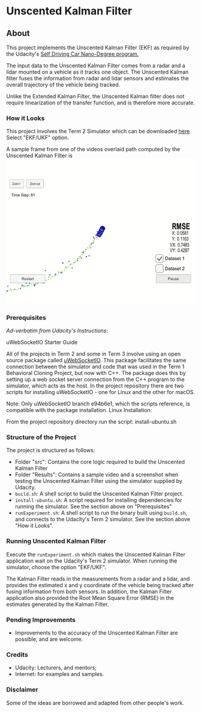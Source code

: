 # Unscented Kalman Filter

## About
This project implements the Unscented Kalman Filter (EKF) as required by the Udacity's [Self Driving Car Nano-Degree program.](https://www.udacity.com/course/self-driving-car-engineer-nanodegree--nd013)

The input data to the Unscented Kalman Filter comes from a radar and a lidar mounted on a vehicle as it tracks one object.
The Unscented Kalman filter fuses the information from radar and lidar sensors and estimates the overall trajectory of the vehicle being tracked.

Unlike the Extended Kalman Filter, the Unscented Kalman filter does not require linearization of the transfer function, and is therefore more accurate.

### How it Looks
This project involves the Term 2 Simulator which can be downloaded [here](https://github.com/udacity/self-driving-car-sim/releases). Select "EKF/UKF" option.

A sample frame from one of the videos overlaid path computed by the Unscented Kalman Filter is ![shown](https://github.com/RomanoViolet/Udacity-Unscented-Kalman-Filter/blob/master/Results/screenshot.png)

### Prerequisites
_Ad-verbatim from Udacity's Instructions:_

uWebSocketIO Starter Guide

All of the projects in Term 2 and some in Term 3 involve using an open source package called [uWebSocketIO](https://github.com/uNetworking/uWebSockets). This package facilitates the same connection between the simulator and code that was used in the Term 1 Behavioral Cloning Project, but now with C++. The package does this by setting up a web socket server connection from the C++ program to the simulator, which acts as the host. In the project repository there are two scripts for installing uWebSocketIO - one for Linux and the other for macOS.

Note: Only uWebSocketIO branch e94b6e1, which the scripts reference, is compatible with the package installation.
Linux Installation:

From the project repository directory run the script: install-ubuntu.sh


### Structure of the Project
The project is structured as follows:
- Folder "src": Contains the core logic required to build the Unscented Kalman Filter
- Folder "Results": Contains a sample video and a screenshot when testing the Unscented Kalman Filter using the simulator supplied by Udacity.
- `build.sh`: A shell script to build the Unscented Kalman Filter project.
- `install-ubuntu.sh`: A script required for installing dependencies for running the simulator. See the section above on "Prerequisites"
- `runExperiment.sh`: A shell script to run the binary built using `build.sh`, and connects to the Udacity's Term 2 simulator. See the section above "How it Looks".


### Running Unscented Kalman Filter
Execute the `runExperiment.sh` which makes the Unscented Kalman Filter application wait on the Udacity's Term 2 simulator. When running the simulator, choose the option "EKF/UKF".

The Kalman Filter reads in the measurements from a radar and a lidar, and provides the estimated x and y coordinate of the vehicle being tracked after fusing information from both sensors.
In addition, the Kalman Filter application also provided the Root Mean Square Error (RMSE) in the estimates generated by the Kalman Filter.

### Pending Improvements
- Improvements to the accuracy of the Unscented Kalman Filter are possible, and are welcome.

### Credits
- Udacity: Lecturers, and mentors;
- Internet: for examples and samples.

### Disclaimer
Some of the ideas are borrowed and adapted from other people's work.

